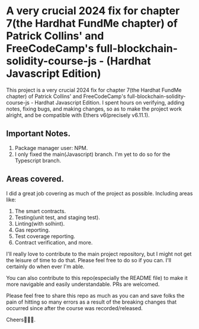 # A very crucial 2024 fix for chapter 7(the Hardhat FundMe chapter) of Patrick Collins' and FreeCodeCamp's full-blockchain-solidity-course-js - (Hardhat Javascript Edition)

This project is a very crucial 2024 fix for chapter 7(the Hardhat FundMe chapter) of Patrick Collins' and FreeCodeCamp's full-blockchain-solidity-course-js - Hardhat Javascript Edition. I spent hours on verifying, adding notes, fixing bugs, and making changes, so as to make the project work alright, and be compatible with Ethers v6(precisely v6.11.1).

## Important Notes.

1. Package manager user: NPM.
2. I only fixed the main(Javascript) branch. I'm yet to do so for the Typescript branch.

## Areas covered.

I did a great job covering as much of the project as possible. Including areas like:

1. The smart contracts.
2. Testing(unit test, and staging test).
3. Linting(with solhint).
4. Gas reporting.
5. Test coverage reporting.
6. Contract verification, and more.

I'll really love to contribute to the main project repository, but I might not get the leisure of time to do that. Please feel free to do so if you can. I'll certainly do when ever I'm able.

You can also contribute to this repo(especially the README file) to make it more navigable and easily understandable. PRs are welcomed.

Please feel free to share this repo as much as you can and save folks the pain of hitting so many errors as a result of the breaking changes that occurred since after the course was recorded/released.

Cheers🎉🎉🎉.
